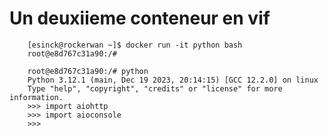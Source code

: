 # Un deuxiieme conteneur en vif

```
	[esinck@rockerwan ~]$ docker run -it python bash
	root@e8d767c31a90:/# 
```

```
	root@e8d767c31a90:/# python
	Python 3.12.1 (main, Dec 19 2023, 20:14:15) [GCC 12.2.0] on linux
	Type "help", "copyright", "credits" or "license" for more information.
	>>> import aiohttp
	>>> import aioconsole
	>>>
```


